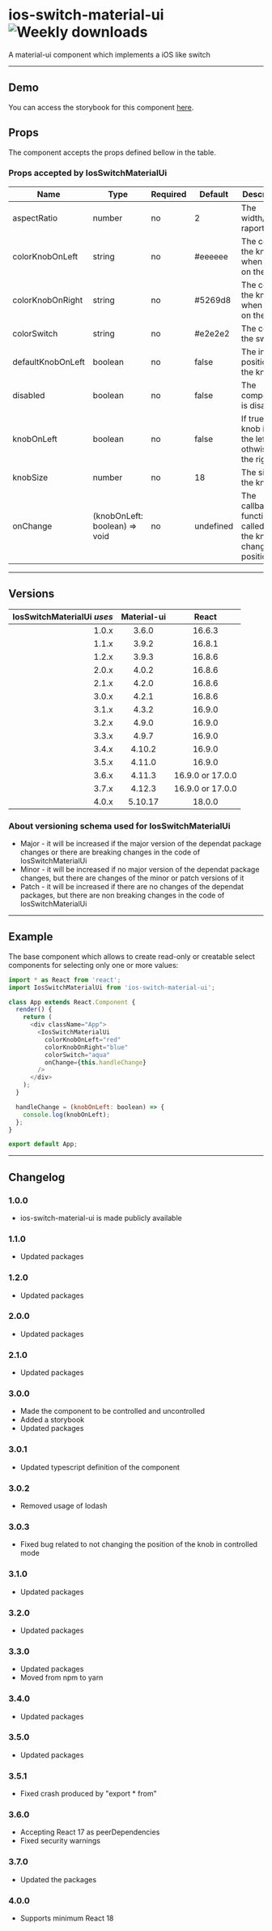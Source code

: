 # ios-switch-material-ui ![Weekly downloads](https://img.shields.io/npm/dw/ios-switch-material-ui 'Weekly downloads')

A material-ui component which implements a iOS like switch

---

## Demo

You can access the storybook for this component [here](https://iulian-radu-at.github.io/ios-switch-material-ui/).

## Props

The component accepts the props defined bellow in the table.

### Props accepted by IosSwitchMaterialUi

| Name              | Type                          | Required | Default   | Description                                                     |
| ----------------- | ----------------------------- | -------- | --------- | --------------------------------------------------------------- |
| aspectRatio       | number                        | no       | 2         | The width/height raport                                         |
| colorKnobOnLeft   | string                        | no       | #eeeeee   | The color of the knob when it is on the left                    |
| colorKnobOnRight  | string                        | no       | #5269d8   | The color of the knob when it is on the right                   |
| colorSwitch       | string                        | no       | #e2e2e2   | The color of the switch                                         |
| defaultKnobOnLeft | boolean                       | no       | false     | The initial position of the knob                                |
| disabled          | boolean                       | no       | false     | The component is disabled                                       |
| knobOnLeft        | boolean                       | no       | false     | If true, the knob is on the left, othwise on the right          |
| knobSize          | number                        | no       | 18        | The size of the knob                                            |
| onChange          | (knobOnLeft: boolean) => void | no       | undefined | The callback function called when the knob changes its position |

---

## Versions

| IosSwitchMaterialUi _uses_ | Material-ui |      React       |
| -------------------------: | :---------: | :--------------: |
|                      1.0.x |    3.6.0    |      16.6.3      |
|                      1.1.x |    3.9.2    |      16.8.1      |
|                      1.2.x |    3.9.3    |      16.8.6      |
|                      2.0.x |    4.0.2    |      16.8.6      |
|                      2.1.x |    4.2.0    |      16.8.6      |
|                      3.0.x |    4.2.1    |      16.8.6      |
|                      3.1.x |    4.3.2    |      16.9.0      |
|                      3.2.x |    4.9.0    |      16.9.0      |
|                      3.3.x |    4.9.7    |      16.9.0      |
|                      3.4.x |   4.10.2    |      16.9.0      |
|                      3.5.x |   4.11.0    |      16.9.0      |
|                      3.6.x |   4.11.3    | 16.9.0 or 17.0.0 |
|                      3.7.x |   4.12.3    | 16.9.0 or 17.0.0 |
|                      4.0.x |   5.10.17   |      18.0.0      |

### About versioning schema used for IosSwitchMaterialUi

- Major - it will be increased if the major version of the dependat package changes or there are breaking changes in the code of IosSwitchMaterialUi
- Minor - it will be increased if no major version of the dependat package changes, but there are changes of the minor or patch versions of it
- Patch - it will be increased if there are no changes of the dependat packages, but there are non breaking changes in the code of IosSwitchMaterialUi

---

## Example

The base component which allows to create read-only or creatable select components for selecting only one or more values:

```js
import * as React from 'react';
import IosSwitchMaterialUi from 'ios-switch-material-ui';

class App extends React.Component {
  render() {
    return (
      <div className="App">
        <IosSwitchMaterialUi
          colorKnobOnLeft="red"
          colorKnobOnRight="blue"
          colorSwitch="aqua"
          onChange={this.handleChange}
        />
      </div>
    );
  }

  handleChange = (knobOnLeft: boolean) => {
    console.log(knobOnLeft);
  };
}

export default App;
```

---

## Changelog

### 1.0.0

- ios-switch-material-ui is made publicly available

### 1.1.0

- Updated packages

### 1.2.0

- Updated packages

### 2.0.0

- Updated packages

### 2.1.0

- Updated packages

### 3.0.0

- Made the component to be controlled and uncontrolled
- Added a storybook
- Updated packages

### 3.0.1

- Updated typescript definition of the component

### 3.0.2

- Removed usage of lodash

### 3.0.3

- Fixed bug related to not changing the position of the knob in controlled mode

### 3.1.0

- Updated packages

### 3.2.0

- Updated packages

### 3.3.0

- Updated packages
- Moved from npm to yarn

### 3.4.0

- Updated packages

### 3.5.0

- Updated packages

### 3.5.1

- Fixed crash produced by "export \* from"

### 3.6.0

- Accepting React 17 as peerDependencies
- Fixed security warnings

### 3.7.0

- Updated the packages

### 4.0.0

- Supports minimum React 18
